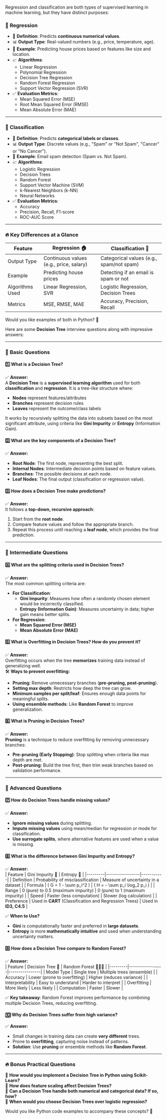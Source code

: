 Regression and classification are both types of supervised learning in machine learning, but they have distinct purposes:

### 🔹 **Regression**
- 📌 **Definition**: Predicts **continuous numerical values**.
- 📊 **Output Type**: Real-valued numbers (e.g., price, temperature, age).
- 🎯 **Example**: Predicting house prices based on features like size and location.
- 📈 **Algorithms**:
  - Linear Regression
  - Polynomial Regression
  - Decision Tree Regression
  - Random Forest Regression
  - Support Vector Regression (SVR)
- ✅ **Evaluation Metrics**:
  - Mean Squared Error (MSE)
  - Root Mean Squared Error (RMSE)
  - Mean Absolute Error (MAE)

---

### 🔹 **Classification**
- 📌 **Definition**: Predicts **categorical labels or classes**.
- 📊 **Output Type**: Discrete values (e.g., "Spam" or "Not Spam", "Cancer" or "No Cancer").
- 🎯 **Example**: Email spam detection (Spam vs. Not Spam).
- 📈 **Algorithms**:
  - Logistic Regression
  - Decision Trees
  - Random Forest
  - Support Vector Machine (SVM)
  - k-Nearest Neighbors (k-NN)
  - Neural Networks
- ✅ **Evaluation Metrics**:
  - Accuracy
  - Precision, Recall, F1-score
  - ROC-AUC Score

---

### 🔥 **Key Differences at a Glance**
| Feature            | Regression 🏠 | Classification 🎯 |
|--------------------|-------------|----------------|
| Output Type       | Continuous values (e.g., price, salary) | Categorical values (e.g., spam/not spam) |
| Example          | Predicting house prices | Detecting if an email is spam or not |
| Algorithms Used  | Linear Regression, SVR | Logistic Regression, Decision Trees |
| Metrics         | MSE, RMSE, MAE | Accuracy, Precision, Recall |

Would you like examples of both in Python? 🚀



Here are some **Decision Tree** interview questions along with impressive answers:  

---

### 🔹 **Basic Questions**  

#### 1️⃣ What is a Decision Tree?  
✅ **Answer:**  
A **Decision Tree** is a **supervised learning algorithm** used for both **classification** and **regression**. It is a tree-like structure where:  
- **Nodes** represent features/attributes  
- **Branches** represent decision rules  
- **Leaves** represent the outcome/class labels  

It works by recursively splitting the data into subsets based on the most significant attribute, using criteria like **Gini Impurity** or **Entropy** (Information Gain).  

#### 2️⃣ What are the key components of a Decision Tree?  
✅ **Answer:**  
- **Root Node**: The first node, representing the best split.  
- **Internal Nodes**: Intermediate decision points based on feature values.  
- **Branches**: The possible decisions at each node.  
- **Leaf Nodes**: The final output (classification or regression value).  

#### 3️⃣ How does a Decision Tree make predictions?  
✅ **Answer:**  
It follows a **top-down, recursive approach**:
1. Start from the **root node**.
2. Compare feature values and follow the appropriate branch.
3. Repeat this process until reaching a **leaf node**, which provides the final prediction.

---

### 🔹 **Intermediate Questions**  

#### 4️⃣ What are the splitting criteria used in Decision Trees?  
✅ **Answer:**  
The most common splitting criteria are:  
- **For Classification**:  
  - **Gini Impurity**: Measures how often a randomly chosen element would be incorrectly classified.  
  - **Entropy (Information Gain)**: Measures uncertainty in data; higher gain means better splits.  
- **For Regression**:  
  - **Mean Squared Error (MSE)**  
  - **Mean Absolute Error (MAE)**  

#### 5️⃣ What is Overfitting in Decision Trees? How do you prevent it?  
✅ **Answer:**  
Overfitting occurs when the tree **memorizes** training data instead of generalizing well.  
🛠 **Ways to prevent overfitting:**  
- **Pruning**: Remove unnecessary branches (**pre-pruning, post-pruning**).  
- **Setting max depth**: Restricts how deep the tree can grow.  
- **Minimum samples per split/leaf**: Ensures enough data points for meaningful splits.  
- **Using ensemble methods**: Like **Random Forest** to improve generalization.  

#### 6️⃣ What is Pruning in Decision Trees?  
✅ **Answer:**  
**Pruning** is a technique to reduce overfitting by removing unnecessary branches:  
- **Pre-pruning (Early Stopping)**: Stop splitting when criteria like max depth are met.  
- **Post-pruning**: Build the tree first, then trim weak branches based on validation performance.  

---

### 🔹 **Advanced Questions**  

#### 7️⃣ How do Decision Trees handle missing values?  
✅ **Answer:**  
- **Ignore missing values** during splitting.  
- **Impute missing values** using mean/median for regression or mode for classification.  
- **Use surrogate splits**, where alternative features are used when a value is missing.  

#### 8️⃣ What is the difference between Gini Impurity and Entropy?  
✅ **Answer:**  
| Feature | Gini Impurity 🔵 | Entropy 🔴 |
|---------|-----------------|-----------|
| Definition | Probability of misclassification | Measure of uncertainty in a dataset |
| Formula | \( G = 1 - \sum p_i^2 \) | \( H = - \sum p_i \log_2 p_i \) |
| Range | 0 (pure) to 0.5 (maximum impurity) | 0 (pure) to 1 (maximum impurity) |
| Speed | Faster (less computation) | Slower (log calculation) |
| Preference | Used in **CART** (Classification and Regression Trees) | Used in **ID3, C4.5** |

✅ **When to Use?**  
- **Gini** is computationally faster and preferred in **large datasets**.  
- **Entropy** is more **mathematically intuitive** and used when understanding uncertainty matters.  

#### 9️⃣ How does a Decision Tree compare to Random Forest?  
✅ **Answer:**  
| Feature | Decision Tree 🌳 | Random Forest 🌲🌲🌲 |
|---------|-----------------|----------------|
| Model Type | Single tree | Multiple trees (ensemble) |
| Accuracy | Lower (prone to overfitting) | Higher (reduces variance) |
| Interpretability | Easy to understand | Harder to interpret |
| Overfitting | More likely | Less likely |
| Computation | Faster | Slower |

✅ **Key takeaway**: Random Forest improves performance by combining multiple Decision Trees, reducing overfitting.  

#### 🔟 Why do Decision Trees suffer from high variance?  
✅ **Answer:**  
- Small changes in training data can create **very different** trees.  
- Prone to **overfitting**, capturing noise instead of patterns.  
- **Solution**: Use **pruning** or ensemble methods like **Random Forest**.  

---

### 🔥 **Bonus Practical Questions**  

🔹 **How would you implement a Decision Tree in Python using Scikit-Learn?**  
🔹 **How does feature scaling affect Decision Trees?**  
🔹 **Can a Decision Tree handle both numerical and categorical data? If so, how?**  
🔹 **When would you choose Decision Trees over logistic regression?**  

Would you like Python code examples to accompany these concepts? 🚀
